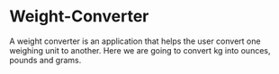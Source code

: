 # Weight-Converter
A weight converter is an application that helps the user convert one weighing unit to another. Here we are going to convert kg into ounces, pounds and grams. 
